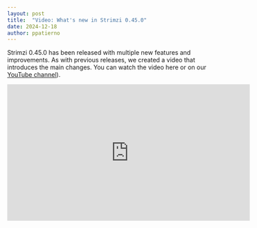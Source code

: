 ```yaml
---
layout: post
title:  "Video: What's new in Strimzi 0.45.0"
date: 2024-12-18
author: ppatierno
---
```


Strimzi 0.45.0 has been released with multiple new features and improvements.
As with previous releases, we created a video that introduces the main changes.
You can watch the video here or on our [YouTube channel](https://youtu.be/6mKjx76YRls)).

<!--more-->

<iframe width="560" height="315" src="https://www.youtube.com/embed/6mKjx76YRls" frameborder="0" allow="accelerometer; autoplay; encrypted-media; gyroscope; picture-in-picture" allowfullscreen></iframe>
